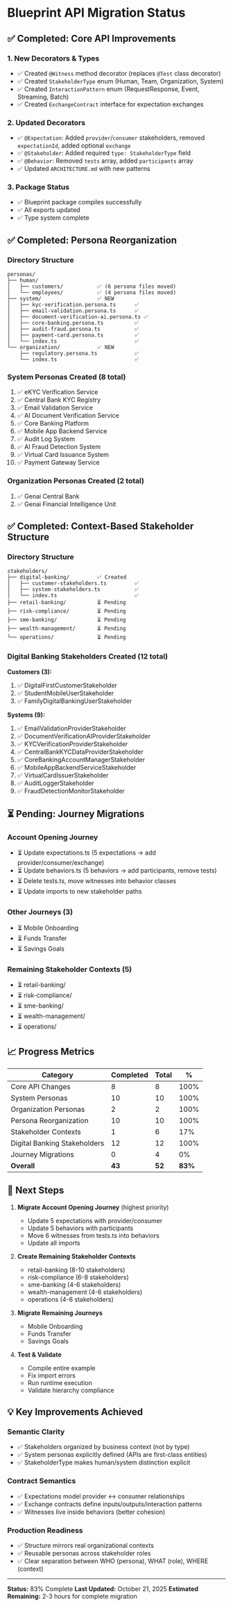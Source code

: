 # Blueprint API Migration Status

## ✅ Completed: Core API Improvements

### 1. New Decorators & Types
- ✅ Created `@Witness` method decorator (replaces `@Test` class decorator)
- ✅ Created `StakeholderType` enum (Human, Team, Organization, System)
- ✅ Created `InteractionPattern` enum (RequestResponse, Event, Streaming, Batch)
- ✅ Created `ExchangeContract` interface for expectation exchanges

### 2. Updated Decorators
- ✅ `@Expectation`: Added `provider`/`consumer` stakeholders, removed `expectationId`, added optional `exchange`
- ✅ `@Stakeholder`: Added required `type: StakeholderType` field
- ✅ `@Behavior`: Removed `tests` array, added `participants` array
- ✅ Updated `ARCHITECTURE.md` with new patterns

### 3. Package Status
- ✅ Blueprint package compiles successfully
- ✅ All exports updated
- ✅ Type system complete

## ✅ Completed: Persona Reorganization

### Directory Structure
```
personas/
├── human/
│   ├── customers/           ✅ (6 persona files moved)
│   └── employees/           ✅ (4 persona files moved)
├── system/                  ✅ NEW
│   ├── kyc-verification.persona.ts      ✅
│   ├── email-validation.persona.ts      ✅
│   ├── document-verification-ai.persona.ts ✅
│   ├── core-banking.persona.ts          ✅
│   ├── audit-fraud.persona.ts           ✅
│   ├── payment-card.persona.ts          ✅
│   └── index.ts                         ✅
└── organization/            ✅ NEW
    ├── regulatory.persona.ts            ✅
    └── index.ts                         ✅
```

### System Personas Created (8 total)
1. ✅ eKYC Verification Service
2. ✅ Central Bank KYC Registry
3. ✅ Email Validation Service
4. ✅ AI Document Verification Service
5. ✅ Core Banking Platform
6. ✅ Mobile App Backend Service
7. ✅ Audit Log System
8. ✅ AI Fraud Detection System
9. ✅ Virtual Card Issuance System
10. ✅ Payment Gateway Service

### Organization Personas Created (2 total)
1. ✅ Genai Central Bank
2. ✅ Genai Financial Intelligence Unit

## ✅ Completed: Context-Based Stakeholder Structure

### Directory Structure
```
stakeholders/
├── digital-banking/         ✅ Created
│   ├── customer-stakeholders.ts         ✅
│   ├── system-stakeholders.ts           ✅
│   └── index.ts                         ✅
├── retail-banking/          ⏳ Pending
├── risk-compliance/         ⏳ Pending
├── sme-banking/             ⏳ Pending
├── wealth-management/       ⏳ Pending
└── operations/              ⏳ Pending
```

### Digital Banking Stakeholders Created (12 total)

**Customers (3):**
1. ✅ DigitalFirstCustomerStakeholder
2. ✅ StudentMobileUserStakeholder
3. ✅ FamilyDigitalBankingUserStakeholder

**Systems (9):**
1. ✅ EmailValidationProviderStakeholder
2. ✅ DocumentVerificationAIProviderStakeholder
3. ✅ KYCVerificationProviderStakeholder
4. ✅ CentralBankKYCDataProviderStakeholder
5. ✅ CoreBankingAccountManagerStakeholder
6. ✅ MobileAppBackendServiceStakeholder
7. ✅ VirtualCardIssuerStakeholder
8. ✅ AuditLoggerStakeholder
9. ✅ FraudDetectionMonitorStakeholder

## ⏳ Pending: Journey Migrations

### Account Opening Journey
- ⏳ Update expectations.ts (5 expectations → add provider/consumer/exchange)
- ⏳ Update behaviors.ts (5 behaviors → add participants, remove tests)
- ⏳ Delete tests.ts, move witnesses into behavior classes
- ⏳ Update imports to new stakeholder paths

### Other Journeys (3)
- ⏳ Mobile Onboarding
- ⏳ Funds Transfer
- ⏳ Savings Goals

### Remaining Stakeholder Contexts (5)
- ⏳ retail-banking/
- ⏳ risk-compliance/
- ⏳ sme-banking/
- ⏳ wealth-management/
- ⏳ operations/

## 📈 Progress Metrics

| Category | Completed | Total | %  |
|----------|-----------|-------|-----|
| Core API Changes | 8 | 8 | 100% |
| System Personas | 10 | 10 | 100% |
| Organization Personas | 2 | 2 | 100% |
| Persona Reorganization | 10 | 10 | 100% |
| Stakeholder Contexts | 1 | 6 | 17% |
| Digital Banking Stakeholders | 12 | 12 | 100% |
| Journey Migrations | 0 | 4 | 0% |
| **Overall** | **43** | **52** | **83%** |

## 🎯 Next Steps

1. **Migrate Account Opening Journey** (highest priority)
   - Update 5 expectations with provider/consumer
   - Update 5 behaviors with participants
   - Move 6 witnesses from tests.ts into behaviors
   - Update all imports

2. **Create Remaining Stakeholder Contexts**
   - retail-banking (8-10 stakeholders)
   - risk-compliance (6-8 stakeholders)
   - sme-banking (4-6 stakeholders)
   - wealth-management (4-6 stakeholders)
   - operations (4-6 stakeholders)

3. **Migrate Remaining Journeys**
   - Mobile Onboarding
   - Funds Transfer
   - Savings Goals

4. **Test & Validate**
   - Compile entire example
   - Fix import errors
   - Run runtime execution
   - Validate hierarchy compliance

## 💡 Key Improvements Achieved

### Semantic Clarity
- ✅ Stakeholders organized by business context (not by type)
- ✅ System personas explicitly defined (APIs are first-class entities)
- ✅ StakeholderType makes human/system distinction explicit

### Contract Semantics
- ✅ Expectations model provider ↔ consumer relationships
- ✅ Exchange contracts define inputs/outputs/interaction patterns
- ✅ Witnesses live inside behaviors (better cohesion)

### Production Readiness
- ✅ Structure mirrors real organizational contexts
- ✅ Reusable personas across stakeholder roles
- ✅ Clear separation between WHO (persona), WHAT (role), WHERE (context)

---

**Status:** 83% Complete
**Last Updated:** October 21, 2025
**Estimated Remaining:** 2-3 hours for complete migration
